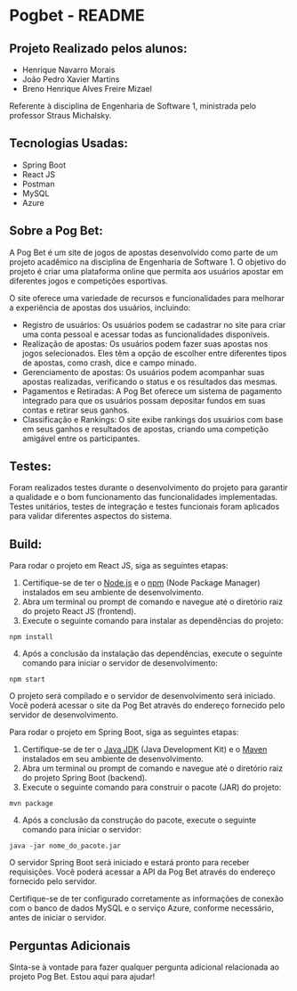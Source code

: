 <!DOCTYPE html>
<html>
<head>
  <meta charset="UTF-8">
</head>
<body>
  <h1>Pogbet - README</h1>
  <h2>Projeto Realizado pelos alunos:</h2>
  <ul>
    <li>Henrique Navarro Morais</li>
    <li>João Pedro Xavier Martins</li>
    <li>Breno Henrique Alves Freire Mizael</li>
  </ul>
  <p>Referente à disciplina de Engenharia de Software 1, ministrada pelo professor Straus Michalsky.</p>
  <h2>Tecnologias Usadas:</h2>
  <ul>
    <li>Spring Boot</li>
    <li>React JS</li>
    <li>Postman</li>
    <li>MySQL</li>
    <li>Azure</li>
  </ul>
  <h2>Sobre a Pog Bet:</h2>
  <p>
    A Pog Bet é um site de jogos de apostas desenvolvido como parte de um projeto acadêmico na disciplina de Engenharia de Software 1. O objetivo do projeto é criar uma plataforma online que permita aos usuários apostar em diferentes jogos e competições esportivas.
  </p>
  <p>
    O site oferece uma variedade de recursos e funcionalidades para melhorar a experiência de apostas dos usuários, incluindo:
  </p>
  <ul>
    <li>Registro de usuários: Os usuários podem se cadastrar no site para criar uma conta pessoal e acessar todas as funcionalidades disponíveis.</li>
    <li>Realização de apostas: Os usuários podem fazer suas apostas nos jogos selecionados. Eles têm a opção de escolher entre diferentes tipos de apostas, como crash, dice e campo minado.</li>
    <li>Gerenciamento de apostas: Os usuários podem acompanhar suas apostas realizadas, verificando o status e os resultados das mesmas.</li>
    <li>Pagamentos e Retiradas: A Pog Bet oferece um sistema de pagamento integrado para que os usuários possam depositar fundos em suas contas e retirar seus ganhos.</li>
    <li>Classificação e Rankings: O site exibe rankings dos usuários com base em seus ganhos e resultados de apostas, criando uma competição amigável entre os participantes.</li>
  </ul>
  <h2>Testes:</h2>
  <p>
    Foram realizados testes durante o desenvolvimento do projeto para garantir a qualidade e o bom funcionamento das funcionalidades implementadas. Testes unitários, testes de integração e testes funcionais foram aplicados para validar diferentes aspectos do sistema.
  </p>
  <h2>Build:</h2>
  <p>Para rodar o projeto em React JS, siga as seguintes etapas:</p>
  <ol>
    <li>Certifique-se de ter o <a href="https://nodejs.org/en/download">Node.js</a> e o <a href="https://www.npmjs.com/package/download">npm</a> (Node Package Manager) instalados em seu ambiente de desenvolvimento.</li>
    <li>Abra um terminal ou prompt de comando e navegue até o diretório raiz do projeto React JS (frontend).</li>
    <li>Execute o seguinte comando para instalar as dependências do projeto:</li>
  </ol>
  <pre><code>npm install</code></pre>
  <ol start="4">
    <li>Após a conclusão da instalação das dependências, execute o seguinte comando para iniciar o servidor de desenvolvimento:</li>
  </ol>
  <pre><code>npm start</code></pre>
  <p>
    O projeto será compilado e o servidor de desenvolvimento será iniciado. Você poderá acessar o site da Pog Bet através do endereço fornecido pelo servidor de desenvolvimento.
  </p>
  <p>Para rodar o projeto em Spring Boot, siga as seguintes etapas:</p>
  <ol>
    <li>Certifique-se de ter o <a href="https://adoptium.net/download/">Java JDK</a> (Java Development Kit) e o <a href="https://maven.apache.org/download.cgi">Maven</a> instalados em seu ambiente de desenvolvimento.</li>
    <li>Abra um terminal ou prompt de comando e navegue até o diretório raiz do projeto Spring Boot (backend).</li>
    <li>Execute o seguinte comando para construir o pacote (JAR) do projeto:</li>
  </ol>
  <pre><code>mvn package</code></pre>
  <ol start="4">
    <li>Após a conclusão da construção do pacote, execute o seguinte comando para iniciar o servidor:</li>
  </ol>
  <pre><code>java -jar nome_do_pacote.jar</code></pre>
  <p>
    O servidor Spring Boot será iniciado e estará pronto para receber requisições. Você poderá acessar a API da Pog Bet através do endereço fornecido pelo servidor.
  </p>
  <p>
    Certifique-se de ter configurado corretamente as informações de conexão com o banco de dados MySQL e o serviço Azure, conforme necessário, antes de iniciar o servidor.
  </p>
  <h2>Perguntas Adicionais</h2>
  <p>
    Sinta-se à vontade para fazer qualquer pergunta adicional relacionada ao projeto Pog Bet. Estou aqui para ajudar!
  </p>
</body>
</html>
